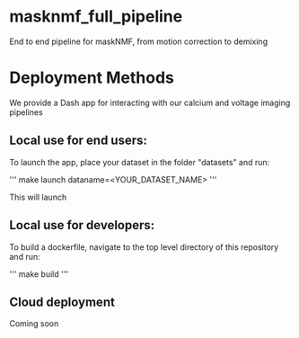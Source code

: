# masknmf_full_pipeline
End to end pipeline for maskNMF, from motion correction to demixing

# Deployment Methods
We provide a Dash app for interacting with our calcium and voltage imaging pipelines


## Local use for end users:
To launch the app, place your dataset in the folder "datasets" and run:

'''
make launch dataname=<YOUR_DATASET_NAME>
'''

This will launch 

## Local use for developers:
To build a dockerfile, navigate to the top level directory of this repository and run:

'''
make build
'''


## Cloud deployment
Coming soon